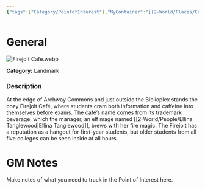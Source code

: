 ```yaml
---
{"tags":["Category/PointofInterest"],"MyContainer":"[[2-World/Places/Central Campus.md|Central Campus]]","MyCategory":"Landmark","obsidianUIMode":"preview","image":"Firejolt Cafe.webp","dg-publish":true,"permalink":"/2-world/points-of-interest/firejolt-cafe/","dgPassFrontmatter":true,"updated":"2025-09-29T15:13:14.000+01:00"}
---
```



# General

![Firejolt Cafe.webp](/img/user/z_Assets/Maps/Firejolt%20Cafe.webp)

**Category:** Landmark

### Description
At the edge of Archway Commons and just outside the Biblioplex stands the cozy Firejolt Café, where students cram both information and caffeine into themselves before exams. The café’s name comes from its trademark beverage, which the manager, an elf mage named [[2-World/People/Ellina Tanglewood\|Ellina Tanglewood]], brews with her fire magic. The Firejolt has a reputation as a hangout for first-year students, but older students from all five colleges can be seen inside at all hours.

# GM Notes

Make notes of what you need to track in the Point of Interest here. 

